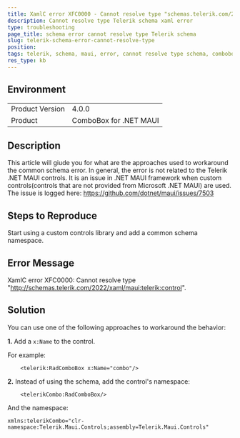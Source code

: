 ```yaml
---
title: XamlC error XFC0000 - Cannot resolve type "schemas.telerik.com/2022/xaml/maui:telerik:control".
description: Cannot resolve type Telerik schema xaml error
type: troubleshooting
page_title: schema error cannot resolve type Telerik schema
slug: telerik-schema-error-cannot-resolve-type
position: 
tags: telerik, schema, maui, error, cannot resolve type schema, combobox, segmented control
res_type: kb
---
```


## Environment
<table>
	<tbody>
		<tr>
			<td>Product Version</td>
			<td>4.0.0</td>
		</tr>
		<tr>
			<td>Product</td>
			<td>ComboBox for .NET MAUI</td>
		</tr>
	</tbody>
</table>


## Description

This article will giude you for what are the approaches used to workaround the common schema error. In general, the error is not related to the Telerik .NET MAUI controls. It is an issue in .NET MAUI framework when custom controls(controls that are not provided from Microsoft .NET MAUI) are used. The issue is logged here: https://github.com/dotnet/maui/issues/7503

## Steps to Reproduce

Start using a custom controls library and add a common schema namespace. 

## Error Message

XamlC error XFC0000: Cannot resolve type "http://schemas.telerik.com/2022/xaml/maui:telerik:control".

## Solution

You can use one of the following approaches to workaround the behavior: 

**1.** Add a `x:Name` to the control.

For example: 

```XAML
    <telerik:RadComboBox x:Name="combo"/>
```

**2.** Instead of using the schema, add the control's namespace:

```XAML
    <telerikCombo:RadComboBox/>
```

And the namespace:

```XAML
xmlns:telerikCombo="clr-namespace:Telerik.Maui.Controls;assembly=Telerik.Maui.Controls"
```

